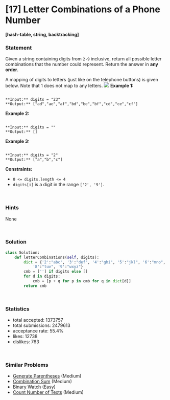 # [17] Letter Combinations of a Phone Number

**[hash-table, string, backtracking]**

### Statement

Given a string containing digits from `2-9` inclusive, return all possible letter combinations that the number could represent. Return the answer in **any order**.

A mapping of digits to letters (just like on the telephone buttons) is given below. Note that 1 does not map to any letters.
![](https://assets.leetcode.com/uploads/2022/03/15/1200px-telephone-keypad2svg.png)
**Example 1:**

```

**Input:** digits = "23"
**Output:** ["ad","ae","af","bd","be","bf","cd","ce","cf"]

```

**Example 2:**

```

**Input:** digits = ""
**Output:** []

```

**Example 3:**

```

**Input:** digits = "2"
**Output:** ["a","b","c"]

```

**Constraints:**
* `0 <= digits.length <= 4`
* `digits[i]` is a digit in the range `['2', '9']`.


<br>

### Hints

None

<br>

### Solution

```py
class Solution:
    def letterCombinations(self, digits):
        dict = {'2':"abc", '3':"def", '4':"ghi", '5':"jkl", '6':"mno", '7': "pqrs", 
            '8':"tuv", '9':"wxyz"}
        cmb = [''] if digits else []
        for d in digits:
            cmb = [p + q for p in cmb for q in dict[d]]
        return cmb
```

<br>

### Statistics

- total accepted: 1373757
- total submissions: 2479613
- acceptance rate: 55.4%
- likes: 12738
- dislikes: 763

<br>

### Similar Problems

- [Generate Parentheses](https://leetcode.com/problems/generate-parentheses) (Medium)
- [Combination Sum](https://leetcode.com/problems/combination-sum) (Medium)
- [Binary Watch](https://leetcode.com/problems/binary-watch) (Easy)
- [Count Number of Texts](https://leetcode.com/problems/count-number-of-texts) (Medium)
